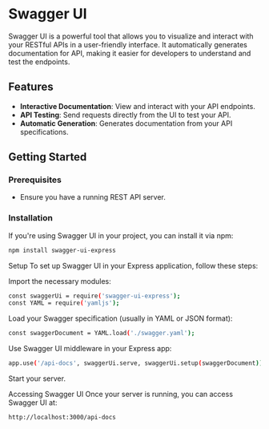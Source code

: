 # Swagger UI

Swagger UI is a powerful tool that allows you to visualize and interact with your RESTful APIs in a user-friendly interface. 
It automatically generates documentation for  API, making it easier for developers to understand and test the endpoints.

## Features

- **Interactive Documentation**: View and interact with your API endpoints.
- **API Testing**: Send requests directly from the UI to test your API.
- **Automatic Generation**: Generates documentation from your API specifications.

## Getting Started

### Prerequisites

- Ensure you have a running REST API server.

### Installation

If you're using Swagger UI in your project, you can install it via npm:

```bash
npm install swagger-ui-express
````

Setup
To set up Swagger UI in your Express application, follow these steps:

Import the necessary modules:
````bash
const swaggerUi = require('swagger-ui-express');
const YAML = require('yamljs');
````

Load your Swagger specification (usually in YAML or JSON format):
````bash
const swaggerDocument = YAML.load('./swagger.yaml');
````

Use Swagger UI middleware in your Express app:
````bash
app.use('/api-docs', swaggerUi.serve, swaggerUi.setup(swaggerDocument));
````

Start your server.

Accessing Swagger UI
Once your server is running, you can access Swagger UI at:

````bash
http://localhost:3000/api-docs
````
